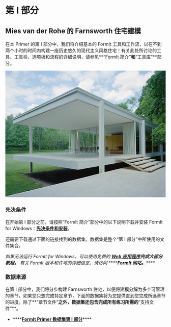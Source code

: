 # 第 I 部分

## Mies van der Rohe 的 Farnsworth 住宅建模

在本 Primer 的第 I 部分中，我们将介绍基本的 FormIt 工具和工作流，以在不到两个小时的时间内构建一座历史悠久的现代主义风格住宅！有关此处所讨论的工具、工具栏、选项板和流程的详细说明，请参见**“FormIt 简介”**和**“工具库”**部分。



![Farnsworth 住宅](../../.gitbook/assets/49e004f3-d500-4890-9188-e8a87c1e396a-2.png)

### 先决条件

在开始第 I 部分之前，请按照“FormIt 简介”部分中的以下说明下载并安装 FormIt for Windows：[**先决条件和安装**](../../formit-introduction/prerequisites-and-installation.md)。

还需要下载通过下面的链接找到的数据集。数据集是整个“第 I 部分”中所使用的文件集合。

_如果无法运行 FormIt for Windows，可以使用免费的_ [_**Web 应用程序**_](https://formit.autodesk.com/app)_**完成大部分教程。** 有关 FormIt 版本和许可的详细信息，请访问_ ****[_**FormIt 网站。**_](https://formit.autodesk.com)_\*\*\*\*_

### 数据来源

在第 I 部分中，我们将分步构建 Farnsworth 住宅，以便将建模分解为多个可管理的章节。如果您只想完成特定章节，下面的数据集将为您提供直到您完成所选章节的进度。除了**“章节文件”**之外，数据集还包含完成所有练习所需的**“支持文件”**。

* \*\*\*\*[**FormIt Primer 数据集第 I 部分**](https://formit-help.s3.amazonaws.com/FormIt+Primer+Part+1+Datasets.zip)\*\*\*\*

